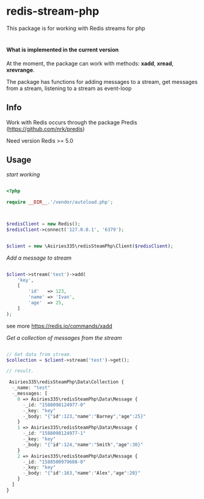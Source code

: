 # redis-stream-php
This package is for working with Redis streams for php

#
#### **What is implemented in the current version**

At the moment, the package can work with methods: **xadd**, **xread**, **xrevrange**.

The package has functions for adding messages to a stream,
get messages from a stream, 
listening to a stream as event-loop

## Info

Work with Redis occurs through the package Predis
(https://github.com/nrk/predis)

Need version Redis >= 5.0

## Usage

_start working_
```php

<?php

require __DIR__.'/vendor/autoload.php';



$redisClient = new Redis();
$redisClient->connect('127.0.0.1', '6379');


$client = new \Asiries335\redisSteamPhp\Client($redisClient);
```

_Add a message to stream_

```php

$client->stream('test')->add(
    'key',
    [
        'id'   => 123,
        'name' => 'Ivan',
        'age'  => 25,
    ]
);
```

see more https://redis.io/commands/xadd

_Get a collection of messages from the stream_

```php

// Get data from stream.
$collection = $client->stream('test')->get();

// result.

 Asiries335\redisSteamPhp\Data\Collection {
  -_name: "test"
  -_messages: [
    0 => Asiries335\redisSteamPhp\Data\Message {
      -_id: "1588098124977-0"
      -_key: "key"
      -_body: "{"id":123,"name":"Barney","age":25}"
    }
    1 => Asiries335\redisSteamPhp\Data\Message {
      -_id: "1588098124977-1"
      -_key: "key"
      -_body: "{"id":124,"name":"Smith","age":30}"
    }
    2 => Asiries335\redisSteamPhp\Data\Message {
      -_id: "1588500979608-0"
      -_key: "key"
      -_body: "{"id":163,"name":"Alex","age":20}"
    }
  ]
}


```

